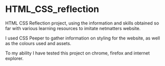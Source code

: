 # HTML_CSS_reflection

HTML CSS Reflection project, using the information and skills obtained so far with various learning resources to imitate netmatters website.

I used CSS Peeper to gather information on styling for the website, as well as the colours used and assets.

To my ability I have tested this project on chrome, firefox and internet explorer.



